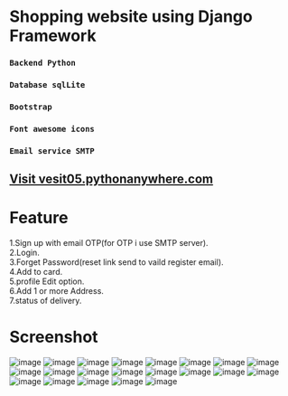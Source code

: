 # Shopping website using Django Framework

### `Backend Python`
### `Database sqlLite`
### `Bootstrap`
### `Font awesome icons`
### `Email service SMTP`
## <a href="http://vesit05.pythonanywhere.com/">Visit vesit05.pythonanywhere.com</a>

# Feature
1.Sign up with email OTP(for OTP i use SMTP server).
<br />
2.Login.
<br />
3.Forget Password(reset link send to vaild register email).
<br />
4.Add to card.
<br />
5.profile Edit option.
<br />
6.Add 1 or more Address.
<br />
7.status of delivery.
<br />
# Screenshot
![image](https://user-images.githubusercontent.com/63333015/144022397-3ad9a875-6848-4608-83c2-5fed11c1a657.png)
![image](https://user-images.githubusercontent.com/63333015/144022478-1401123d-a71d-42d5-b00a-e2517800ee08.png)
![image](https://user-images.githubusercontent.com/63333015/144022564-03462475-5e26-4655-919f-3dad9f6de3c6.png)
![image](https://user-images.githubusercontent.com/63333015/144024243-24d7f9d2-5736-4df6-951f-c674f415982b.png)
![image](https://user-images.githubusercontent.com/63333015/144024545-930e34b6-afad-4303-8ccb-4ffdc625a2e4.png)
![image](https://user-images.githubusercontent.com/63333015/144024682-78994335-58b4-452c-a6ab-20486a976ca5.png)
![image](https://user-images.githubusercontent.com/63333015/144024934-18245252-bf73-4a9a-810f-914eb21f3995.png)
![image](https://user-images.githubusercontent.com/63333015/144025074-91069833-71b5-4865-9d72-62a0d97b90cf.png)
![image](https://user-images.githubusercontent.com/63333015/144025198-04488a7d-2a6b-449d-8f17-74292022c8bb.png)
![image](https://user-images.githubusercontent.com/63333015/144025295-b9ff606e-8396-481e-bf4e-cf4343c7143a.png)
![image](https://user-images.githubusercontent.com/63333015/144025393-9b198027-b624-4490-b9af-bb6866be7e09.png)
![image](https://user-images.githubusercontent.com/63333015/144025976-e058de91-4b26-4100-8dda-35ecb4cf6e23.png)
![image](https://user-images.githubusercontent.com/63333015/144026104-07f2a89c-fe6e-48ce-ba82-b1688bf99bfe.png)
![image](https://user-images.githubusercontent.com/63333015/144026191-4d89cea6-fbb1-4b71-9065-36e9d6817a2e.png)
![image](https://user-images.githubusercontent.com/63333015/144026505-38a2eee0-77f7-4914-8497-edd9f305e023.png)
![image](https://user-images.githubusercontent.com/63333015/144026610-11a03a8a-3f86-4f21-90fe-91f3483c169e.png)
![image](https://user-images.githubusercontent.com/63333015/144027014-c3602cb5-1e38-4fdd-bc6e-a5a25d73b202.png)
![image](https://user-images.githubusercontent.com/63333015/144027310-100e2242-a915-4265-8350-082ce88db0d9.png)
![image](https://user-images.githubusercontent.com/63333015/144028317-62209836-2812-4102-a324-b272948e48dd.png)
![image](https://user-images.githubusercontent.com/63333015/144028878-3911c5be-1076-4e19-a8b4-cabb4c89a823.png)
![image](https://user-images.githubusercontent.com/63333015/144028970-2943bd53-800a-40dd-97d9-b0da446aacb7.png)
